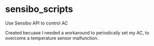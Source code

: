 # sensibo_scripts
Use Sensibo API to control AC

Created becuase I needed a workaround to periodically set my AC, to overcome a temperature sensor malfunction.
